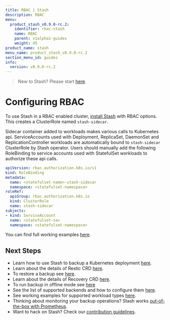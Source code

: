 ```yaml
---
title: RBAC | Stash
description: RBAC
menu:
  product_stash_v0.9.0-rc.2:
    identifier: rbac-stash
    name: RBAC
    parent: v1alpha1-guides
    weight: 45
product_name: stash
menu_name: product_stash_v0.9.0-rc.2
section_menu_id: guides
info:
  version: v0.9.0-rc.2
---
```


> New to Stash? Please start [here](/products/stash/v0.9.0-rc.2/concepts/README).

# Configuring RBAC

To use Stash in a RBAC enabled cluster, [install Stash](/products/stash/v0.9.0-rc.2/setup/install) with RBAC options. This creates a ClusterRole named `stash-sidecar`.

Sidecar container added to workloads makes various calls to Kubernetes api. ServiceAccounts used with Deployment, ReplicaSet, DaemonSet and ReplicationController workloads are automatically bound to `stash-sidecar` ClusterRole by Stash operator. Users should manually add the following RoleBinding to service accounts used with StatefulSet workloads to authorize these api calls.

```yaml
apiVersion: rbac.authorization.k8s.io/v1
kind: RoleBinding
metadata:
  name: <statefulset-name>-stash-sidecar
  namespace: <statefulset-namespace>
roleRef:
  apiGroup: rbac.authorization.k8s.io
  kind: ClusterRole
  name: stash-sidecar
subjects:
- kind: ServiceAccount
  name: <statefulset-sa>
  namespace: <statefulset-namespace>
```

You can find full working examples [here](/products/stash/v0.9.0-rc.2/guides/v1alpha1/workloads).

## Next Steps

- Learn how to use Stash to backup a Kubernetes deployment [here](/products/stash/v0.9.0-rc.2/guides/v1alpha1/backup).
- Learn about the details of Restic CRD [here](/products/stash/v0.9.0-rc.2/concepts/crds/v1alpha1/restic).
- To restore a backup see [here](/products/stash/v0.9.0-rc.2/guides/v1alpha1/restore).
- Learn about the details of Recovery CRD [here](/products/stash/v0.9.0-rc.2/concepts/crds/v1alpha1/recovery).
- To run backup in offline mode see [here](/products/stash/v0.9.0-rc.2/guides/v1alpha1/offline_backup)
- See the list of supported backends and how to configure them [here](/products/stash/v0.9.0-rc.2/guides/v1alpha1/backends/overview).
- See working examples for supported workload types [here](/products/stash/v0.9.0-rc.2/guides/v1alpha1/workloads).
- Thinking about monitoring your backup operations? Stash works [out-of-the-box with Prometheus](/products/stash/v0.9.0-rc.2/guides/v1alpha1/monitoring/overview).
- Want to hack on Stash? Check our [contribution guidelines](/products/stash/v0.9.0-rc.2/CONTRIBUTING).
